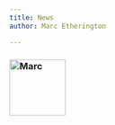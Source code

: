 ```yaml
---
title: News
author: Marc Etherington

---
```


[<h3><img src="https://about.twitter.com/content/dam/about-twitter/x/brand-toolkit/logo-black.png.twimg.1920.png" alt="Marc" width="100" height="auto" style="float:left"></h3>](https://twitter.com/m_k_etherington)


